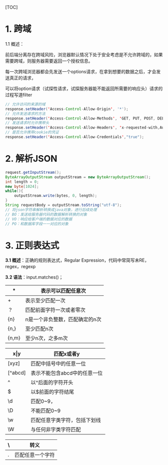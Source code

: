 [TOC]



# 1. 跨域

1.1 概述：

前后端分离存在跨域风险，浏览器默认情况下处于安全考虑是不允许跨域的，如果需要跨域，则服务器需要返回一个授权信息。

每一次跨域浏览器都会先发送一个options请求，在拿到想要的数据之后，才会发送真正的请求，

可以将option请求（试探性请求，试探服务器能不能返回所需要的响应头）请求的过程写道filter

```java
// 允许访问的来源的域
response.setHeader('Access-Control-Allow-Origin', '*');
// 允许发送请求的方法
response.setHeader('Access-Control-Allow-Methods', 'GET, PUT, POST, DELETE, OPTIONS');
// 发送请求时允许携带头
response.setHeader('Access-Control-Allow-Headers', 'x-requested-with,Authorization,content-type');
// 是否允许携带cookie的凭证
response.setHeader('Access-Control-Allow-Credentials',"true");
```

# 2. 解析JSON

```java
request.getInputStream();
ByteArrayOutputStream outputStream = new ByteArrayOutputStream();
int length = 0;
new byte[1024];
while(){
    outputStream.write(bytes, 0, length);
}
String requestBody = outputStream.toString("utf-8");
// 将json字符串解析转换成java对象，进行后续处理
// BO：发送给服务器代码的数据解析转换的对象
// VO：响应给客户端的数据对应的数据
// PO：和数据库字段一一对应的对象
```

# 3. 正则表达式

**3.1 概述**：正确的规则表达式，Regular Expression，代码中常简写未RE，regex，regexp

**3.2 语法**：input.matches()；

| *     | 表示可以匹配任意次             |
| ----- | ------------------------------ |
| +     | 表示至少匹配一次               |
| ？    | 匹配前面字符一次或者零次       |
| {n}   | n是一个非负整数，匹配确定的n次 |
| {n,}  | 至少匹配n次                    |
| {n,m} | 至少n次，之多m次               |

| x\|y    | 匹配x或者y                   |
| ------- | ---------------------------- |
| [xyz]   | 匹配中括号中的任意一位       |
| [^abcd] | 表示不能包含abcd中的任意一位 |
| ^       | 以^后面的字符开头            |
| $       | 以$前面的字符结尾            |
| \d      | 匹配0~9，                    |
| \D      | 不能匹配0~9                  |
| \w      | 匹配任意字类字符，包括下划线 |
| \W      | 与任何非字类字符匹配         |

| \    | 转义             |
| ---- | ---------------- |
| .    | 匹配任意一个字符 |

